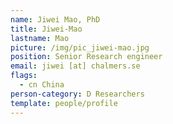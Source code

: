 ```yaml
---
name: Jiwei Mao, PhD
title: Jiwei-Mao
lastname: Mao
picture: /img/pic_jiwei-mao.jpg
position: Senior Research engineer
email: jiwei [at] chalmers.se
flags:
  - cn China
person-category: D Researchers
template: people/profile
---
```

